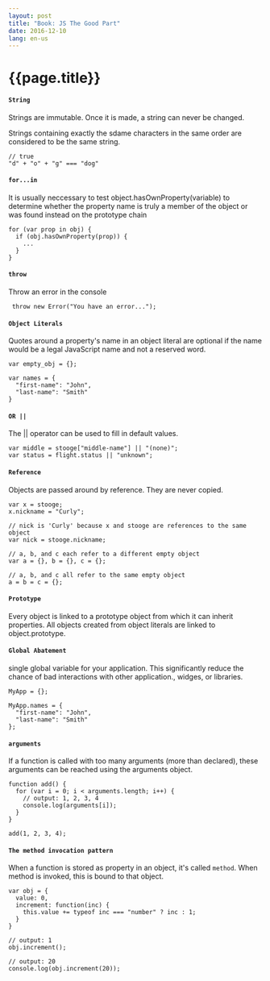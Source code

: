 ```yaml
---
layout: post
title: "Book: JS The Good Part"
date: 2016-12-10
lang: en-us
---
```


# {{page.title}}

#### `String`

Strings are immutable. Once it is made, a string can never be changed.

Strings containing exactly the sdame characters in the same order are considered to be the same string.

	// true
	"d" + "o" + "g" === "dog"

#### `for...in`

It is usually neccessary to test object.hasOwnProperty(variable) to determine whether the property name is truly a member of the object or was found instead on the prototype chain

	for (var prop in obj) {
	  if (obj.hasOwnProperty(prop)) {
	    ...
	  }
	}

#### `throw`

Throw an error in the console

	 throw new Error("You have an error...");

#### `Object Literals`

Quotes around a property's name in an object literal are optional if the name would be a legal JavaScript name and not a reserved word.

	var empty_obj = {};

	var names = {
	  "first-name": "John",
	  "last-name": "Smith"
	}

#### `OR ||`

The || operator can be used to fill in default values.

	var middle = stooge["middle-name"] || "(none)";
	var status = flight.status || "unknown";

#### `Reference`

Objects are passed around by reference. They are never copied.

	var x = stooge;
	x.nickname = "Curly";

	// nick is 'Curly' because x and stooge are references to the same object
	var nick = stooge.nickname; 

	// a, b, and c each refer to a different empty object 
	var a = {}, b = {}, c = {};

	// a, b, and c all refer to the same empty object
	a = b = c = {};

#### `Prototype`

Every object is linked to a prototype object from which it can inherit properties. All objects created from object literals are linked to object.prototype.

#### `Global Abatement`

single global variable for your application. This significantly reduce the chance of bad interactions with other application., widges, or libraries.

	MyApp = {};

	MyApp.names = {
	  "first-name": "John",
	  "last-name": "Smith"
	};

#### `arguments`

If a function is called with too many arguments (more than declared), these arguments can be reached using the arguments object.

	function add() {
	  for (var i = 0; i < arguments.length; i++) {
	    // output: 1, 2, 3, 4
	    console.log(arguments[i]);
	  }
	}

	add(1, 2, 3, 4);

#### `The method invocation pattern`

When a function is stored as property in an object, it's called `method`. When method is invoked, this is bound to that object.

	
	var obj = {
	  value: 0,
	  increment: function(inc) {
	    this.value += typeof inc === "number" ? inc : 1;
	  }
	}

	// output: 1
	obj.increment();

	// output: 20
	console.log(obj.increment(20));
